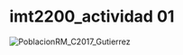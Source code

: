 # imt2200_actividad 01
![PoblacionRM_C2017_Gutierrez](https://github.com/user-attachments/assets/1b879263-0af2-4bf3-8f27-8209e797a0ba)

